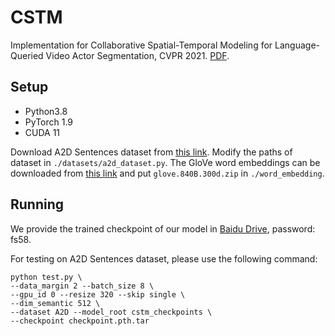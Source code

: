 # CSTM

Implementation for Collaborative Spatial-Temporal Modeling for Language-Queried Video Actor Segmentation, CVPR 2021. [PDF](https://arxiv.org/abs/2105.06818).

## Setup
* Python3.8
* PyTorch 1.9
* CUDA 11

Download A2D Sentences dataset from [this link](https://kgavrilyuk.github.io/publication/actor_action/). Modify the paths of dataset in `./datasets/a2d_dataset.py`. The GloVe word embeddings can be downloaded from [this link](https://nlp.stanford.edu/projects/glove/) and put `glove.840B.300d.zip` in `./word_embedding`.

## Running
We provide the trained checkpoint of our model in [Baidu Drive](https://pan.baidu.com/share/init?surl=ZuQd3-97A-K-B_pVOSTNjQ), password: fs58.

For testing on A2D Sentences dataset, please use the following command:

```
python test.py \
--data_margin 2 --batch_size 8 \
--gpu_id 0 --resize 320 --skip single \
--dim_semantic 512 \
--dataset A2D --model_root cstm_checkpoints \
--checkpoint checkpoint.pth.tar
```